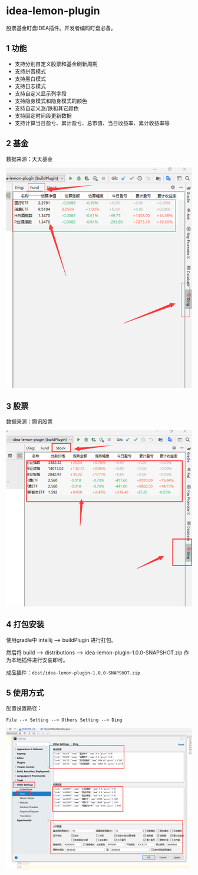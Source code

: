 # idea-lemon-plugin

股票基金盯盘IDEA插件。开发者编码盯盘必备。

## 1 功能
- 支持分别自定义股票和基金刷新周期
- 支持拼音模式
- 支持黑白模式
- 支持日志模式
- 支持自定义显示列字段
- 支持隐身模式和隐身模式的颜色
- 支持自定义涨/跌和其它颜色
- 支持固定时间段更新数据
- 支持计算当日盈亏、累计盈亏、总市值、当日收益率、累计收益率等

## 2 基金
数据来源：天天基金

![基金案例截图](fund.png)

## 3 股票
数据来源：腾讯股票

![股票案例截图](stock.png)

## 4 打包安装
使用gradle中 intellij --> buildPlugin 进行打包。

然后将 build --> distributions --> idea-lemon-plugin-1.0.0-SNAPSHOT.zip 作为本地插件进行安装即可。


成品插件：`dist/idea-lemon-plugin-1.0.0-SNAPSHOT.zip`

## 5 使用方式
配置设置路径：
```
File --> Setting --> Others Setting --> Ding
```

![Setting案例截图](setting.png)
